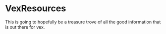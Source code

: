 # VexResources
This is going to hopefully be a treasure trove of all the good information that is out there for vex.
